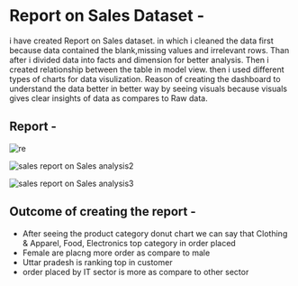 # Report on Sales Dataset -
i have created Report on Sales dataset. in which i cleaned the data first because data contained the blank,missing values and irrelevant rows. 
Than after i divided data into facts and dimension for better analysis. Then i created relationship between the table in model view. 
then i used different types of charts for data visulization. Reason of creating the dashboard to understand the data better in better way by 
seeing visuals because visuals gives clear insights of data as compares to Raw data.

## Report - 

![re](https://github.com/user-attachments/assets/ef2a0fd7-262f-42f3-875c-9a963a8f27cc)


![sales report on Sales analysis2](https://github.com/user-attachments/assets/fa352f04-9106-453d-b851-4fa941533a27)

![sales report on Sales analysis3](https://github.com/user-attachments/assets/1e37751a-bd0a-4493-a5ed-3c065421e11d)

## Outcome of creating the report -
- After seeing the product category donut chart we can say that Clothing & Apparel, Food, Electronics top category in order placed
- Female are placng more order as compare to male
- Uttar pradesh is ranking top in customer
- order placed by IT sector is more as compare to other sector

